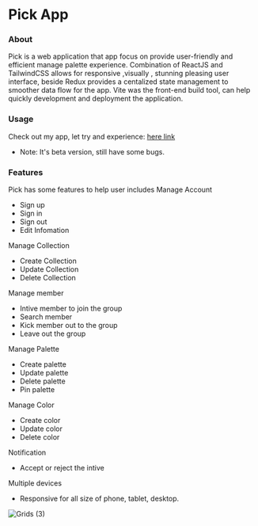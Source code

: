 # Pick App

### About

Pick is a web application that app focus on provide user-friendly and efficient manage palette experience. Combination of ReactJS and TailwindCSS allows for responsive ,visually , stunning pleasing user interface, beside Redux provides a centalized state management to smoother data flow for the app. Vite was the front-end build tool, can help quickly development and deployment the application.

### Usage 

Check out my app, let try and experience: <a href="https://pickapp.glitch.me">here link</a>
* Note: It's beta version, still have some bugs.

### Features

Pick has some features to help user includes
  Manage Account 
  + Sign up
  + Sign in
  + Sign out
  + Edit Infomation
  
  Manage Collection
  + Create Collection
  + Update Collection
  + Delete Collection
 
  Manage member
  + Intive member to join the group
  + Search member
  + Kick member out to the group
  + Leave out the group
  
  Manage Palette  
  + Create palette 
  + Update palette
  + Delete palette
  + Pin palette

  Manage Color 
  + Create color 
  + Update color
  + Delete color
  
  Notification 
  + Accept or reject the intive
  
  Multiple devices 
  + Responsive for all size of phone, tablet, desktop.


![Grids (3)](https://github.com/trinhqhuy/pickapp/assets/77260252/4f744d8e-70ae-479d-b7af-f6fa8a176183)



